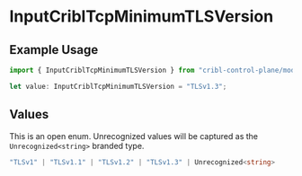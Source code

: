 # InputCriblTcpMinimumTLSVersion

## Example Usage

```typescript
import { InputCriblTcpMinimumTLSVersion } from "cribl-control-plane/models";

let value: InputCriblTcpMinimumTLSVersion = "TLSv1.3";
```

## Values

This is an open enum. Unrecognized values will be captured as the `Unrecognized<string>` branded type.

```typescript
"TLSv1" | "TLSv1.1" | "TLSv1.2" | "TLSv1.3" | Unrecognized<string>
```